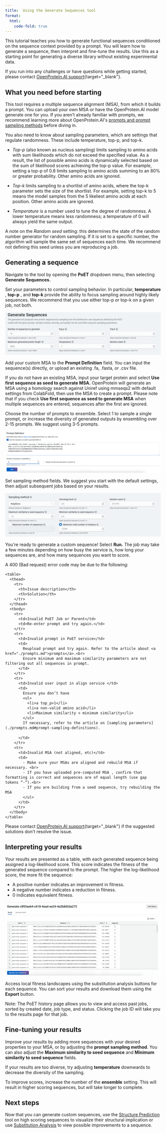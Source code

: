 ```yaml
---
title:  Using the Generate Sequences tool
format:
  html:
    code-fold: true
---
```


This tutorial teaches you how to generate functional sequences conditioned on the sequence context provided by a prompt. You will learn how to generate a sequence, then interpret and fine-tune the results. Use this as a starting point for generating a diverse library without existing experimental data.

If you run into any challenges or have questions while getting started, please contact [OpenProtein.AI support](https://www.openprotein.ai/contact){target="_blank"}.

## What you need before starting

This tool requires a multiple sequence alignment (MSA), from which it builds a prompt. You can upload your own MSA or have the OpenProtein.AI model generate one for you. If you aren't already familiar with prompts, we recommend learning more about OpenProtein.AI's [prompts and prompt sampling methods](./prompts.md) before diving in.

You also need to know about sampling parameters, which are settings that regulate randomness. These include temperature, top-p, and top-k.

- _Top-p_ (also known as nucleus sampling) limits sampling to amino acids with sum likelihoods which do not exceed the specified value. As a result, the list of possible amino acids is dynamically selected based on the sum of likelihood scores achieving the top-p value. For example, setting a top-p of 0.8 limits sampling to amino acids summing to an 80% or greater probability. Other amino acids are ignored. 

- _Top-k_ limits sampling to a shortlist of amino acids, where the top-k parameter sets the size of the shortlist. For example, setting top-k to 5 means the model samples from the 5 likeliest amino acids at each position. Other amino acids are ignored.

- _Temperature_  is a number used to tune the degree of randomness. A lower temperature means less randomness; a temperature of 0 will always yield the same output.


A note on the _Random seed_ setting: this determines the state of the random number generator for random sampling. If it is set to a specific number, the algorithm will sample the same set of sequences each time. We recommend not defining this seed unless you are reproducing a job.

## Generating a sequence

Navigate to the tool by opening the **PoET** dropdown menu, then selecting **Generate Sequences.**

Set your parameters to control sampling behavior. In particular, **temperature** , **top-p** , and **top-k** provide the ability to focus sampling around highly likely sequences. We recommend that you use either top-p or top-k on a given job, not both.

![](./img/sampling-parameters.png)

Add your custom MSA to the **Prompt Definition** field. You can input the sequence(s) directly, or upload an existing .fa, .fasta, or .csv file.

If you do not have an existing MSA, input your target protein and select **Use first sequence as seed to generate MSA.** OpenProtein will generate an MSA using a homology search against Uniref using mmseqs2 with default settings from ColabFold, then use the MSA to create a prompt. Please note that if you check **Use first sequence as seed to generate MSA** when multiple sequences are entered, sequences after the first are ignored.

Choose the number of prompts to ensemble. Select 1 to sample a single prompt, or increase the diversity of generated outputs by ensembling over 2-15 prompts. We suggest using 3-5 prompts.

![](./img/prompt.png)

Set sampling method fields. We suggest you start with the default settings, then adjust subsequent jobs based on your results.

![](./img/sampling-methods.png)

You're ready to generate a custom sequence! Select **Run.** The job may take a few minutes depending on how busy the service is, how long your sequences are, and how many sequences you want to score.

A 400 (Bad request) error code may be due to the following:

```{=html}
<table>
  <thead>
    <tr>
      <th>Issue description</th>
      <th>Solution</th>
    </tr>
  </thead>
  <tbody>
    <tr>
      <td>Invalid PoET Job or Parent</td>
      <td>Re-enter prompt and try again.</td>
    </tr>
    <tr>
      <td>Invalid prompt in PoET service</td>
      <td>
        Reupload prompt and try again. Refer to the article about <a href="./prompts.md">prompts</a>.<br>
        Ensure minimum and maximum similarity parameters are not filtering out all sequences in prompt.
      </td>
    </tr>
    <tr>
      <td>Invalid user input in align service </td>
      <td>
        Ensure you don’t have
        <ul>
          <li>a top_p>1</li>
          <li>a non-valid amino acid</li>
          <li>Maximum similarity < minimum similarity</li>
        </ul>
        If necessary, refer to the article on [sampling parameters](./prompts.md#prompt-sampling-definitions).

      </td>
    </tr>
    <tr>
      <td>Invalid MSA (not aligned, etc)</td>
      <td>
        - Make sure your MSAs are aligned and rebuild MSA if necessary. <br>
        - If you have uploaded pre-computed MSA , confirm that formatting is correct and sequences are of equal length (use gap tokens “-”).<br>
        - If you are building from a seed sequence, try rebuilding the MSA
        </ul>
      </td>
    </tr>
  </tbody>
</table>
```

Please contact [OpenProtein.AI support](https://www.openprotein.ai/contact){target="_blank"} if the suggested solutions don't resolve the issue.

## Interpreting your results

Your results are presented as a table, with each generated sequence being assigned a log-likelihood score. This score indicates the fitness of the generated sequence compared to the prompt. The higher the log-likelihood score, the more fit the sequence:

- A positive number indicates an improvement in fitness.
- A negative number indicates a reduction in fitness.
- 0 indicates equivalent fitness.

![](./img/results-table.png)

Access local fitness landscapes using the substitution analysis buttons for each sequence. You can sort your results and download them using the **Export** button.

Note: The PoET history page allows you to view and access past jobs, sorted by created date, job type, and status. Clicking the job ID will take you to the results page for that job.

## Fine-tuning your results

Improve your results by adding more sequences with your desired properties to your MSA, or by adjusting the **prompt sampling method**. You can also adjust the **Maximum similarity to seed sequence** and **Minimum similarity to seed sequence** fields.

If your results are too diverse, try adjusting **temperature** downwards to decrease the diversity of the sampling.

To improve scores, increase the number of the **ensemble** setting. This will result in higher scoring sequences, but will take longer to complete.

## Next steps

Now that you can generate custom sequences, use the [Structure Prediction](../structure-prediction/using-structure-prediction.md) tool on high scoring sequences to visualize their structural implication or use [Substitution Analysis](./substitution-analysis.md) to view possible improvements to a sequence.